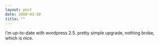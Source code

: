 ```yaml
---
layout: post
date: 2008-03-30
title: ""
---
```

i'm up-to-date with wordpress 2.5. pretty simple upgrade, nothing broke, which is nice.
